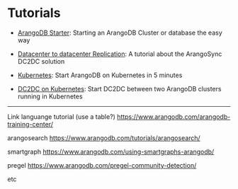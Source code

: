 Tutorials
=========

- [ArangoDB Starter](Starter/README.md):
  Starting an ArangoDB Cluster or database the easy way

- [Datacenter to datacenter Replication](DC2DC/README.md):
  A tutorial about the ArangoSync DC2DC solution

- [Kubernetes](Kubernetes/README.md):
  Start ArangoDB on Kubernetes in 5 minutes

- [DC2DC on Kubernetes](Kubernetes/DC2DC.md):
  Start DC2DC between two ArangoDB clusters running in Kubernetes 
  
---

Link languange tutorial (use a table?) https://www.arangodb.com/arangodb-training-center/

arangosearch https://www.arangodb.com/tutorials/arangosearch/

smartgraph https://www.arangodb.com/using-smartgraphs-arangodb/

pregel https://www.arangodb.com/pregel-community-detection/

etc
